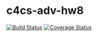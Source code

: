 # c4cs-adv-hw8
[![Build Status](https://travis-ci.org/conwitt/c4cs-adv-hw8.svg?branch=master)](https://travis-ci.org/conwitt/c4cs-f17-rpn) [![Coverage Status](https://coveralls.io/repos/github/conwitt/c4cs-f17-rpn/badge.svg?branch=master)](https://coveralls.io/github/conwitt/c4cs-adv-hw8?branch=master)

